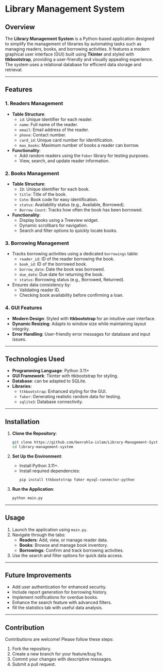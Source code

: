 # Library Management System

## Overview

The **Library Management System** is a Python-based application designed to simplify the management of libraries by automating tasks such as managing readers, books, and borrowing activities. It features a modern graphical user interface (GUI) built using **Tkinter** and styled with **ttkbootstrap**, providing a user-friendly and visually appealing experience. The system uses a relational database for efficient data storage and retrieval.

---

## Features

### **1. Readers Management**

- **Table Structure**:
  - `id`: Unique identifier for each reader.
  - `name`: Full name of the reader.
  - `email`: Email address of the reader.
  - `phone`: Contact number.
  - `card_id`: Unique card number for identification.
  - `max_books`: Maximum number of books a reader can borrow.
- **Functionality**:
  - Add random readers using the `Faker` library for testing purposes.
  - View, search, and update reader information.

### **2. Books Management**

- **Table Structure**:
  - `ID`: Unique identifier for each book.
  - `title`: Title of the book.
  - `Cote`: Book code for easy identification.
  - `status`: Availability status (e.g., Available, Borrowed).
  - `Borrow Count`: Tracks how often the book has been borrowed.
- **Functionality**:
  - Display books using a Treeview widget.
  - Dynamic scrollbars for navigation.
  - Search and filter options to quickly locate books.

### **3. Borrowing Management**

- Tracks borrowing activities using a dedicated `borrowings` table:
  - `reader_id`: ID of the reader borrowing the book.
  - `book_id`: ID of the borrowed book.
  - `borrow_date`: Date the book was borrowed.
  - `due_date`: Due date for returning the book.
  - `status`: Borrowing status (e.g., Borrowed, Returned).
- Ensures data consistency by:
  - Validating reader ID.
  - Checking book availability before confirming a loan.

### **4. GUI Features**

- **Modern Design**: Styled with **ttkbootstrap** for an intuitive user interface.
- **Dynamic Resizing**: Adapts to window size while maintaining layout integrity.
- **Error Handling**: User-friendly error messages for database and input issues.

---

## Technologies Used

- **Programming Language**: Python 3.11+
- **GUI Framework**: Tkinter with ttkbootstrap for styling.
- **Database**: can be adapted to SQLite.
- **Libraries**:
  - `ttkbootstrap`: Enhanced styling for the GUI.
  - `faker`: Generating realistic random data for testing.
  - `sqlite3`: Database connectivity.

---

## Installation

1. **Clone the Repository**:

   ```bash
   git clone https://github.com/benrahla-islam/Library-Management-System.git
   cd library-management-system
   ```

2. **Set Up the Environment**:

   - Install Python 3.11+.
   - Install required dependencies:
     ```bash
     pip install ttkbootstrap faker mysql-connector-python
     ```

3. **Run the Application**:

   ```bash
   python main.py
   ```

---

## Usage

1. Launch the application using `main.py`.
2. Navigate through the tabs:
   - **Readers**: Add, view, or manage reader data.
   - **Books**: Browse and manage book inventory.
   - **Borrowings**: Confirm and track borrowing activities.
3. Use the search and filter options for quick data access.

---



## Future Improvements

- Add user authentication for enhanced security.
- Include report generation for borrowing history.
- Implement notifications for overdue books.
- Enhance the search feature with advanced filters.
- fill the statistics tab with useful data analysis.

---

## Contribution

Contributions are welcome! Please follow these steps:

1. Fork the repository.
2. Create a new branch for your feature/bug fix.
3. Commit your changes with descriptive messages.
4. Submit a pull request.


